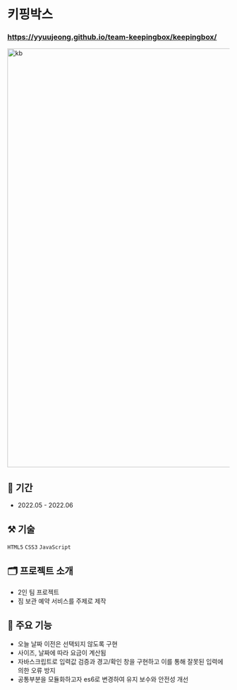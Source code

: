 # 키핑박스

### <https://yyuujeong.github.io/team-keepingbox/keepingbox/>

<img width="948" alt="kb" align="center" src="https://github.com/yyuujeong/team-keepingbox/assets/161145357/b5bf2c70-6855-41be-a9d0-cced19c9390e">

## :date: 기간
- 2022.05 - 2022.06

## :hammer_and_pick: 기술
```HTML5``` ```CSS3``` ```JavaScript```

## :card_index_dividers: 프로젝트 소개
- 2인 팀 프로젝트
- 짐 보관 예약 서비스를 주제로 제작

## :mag_right: 주요 기능
- 오늘 날짜 이전은 선택되지 않도록 구현
- 사이즈, 날짜에 따라 요금이 계산됨
- 자바스크립트로 입력값 검증과 경고/확인 창을 구현하고 이를 통해 잘못된 입력에 의한 오류 방지
- 공통부분을 모듈화하고자 es6로 변경하여 유지 보수와 안전성 개선
